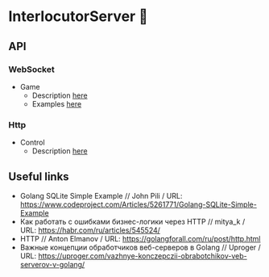 # InterlocutorServer 🤟

## API
### WebSocket
- Game
  - Description [here](./server/about/proto/ws/game/desc.md)
  - Examples [here](./server/about/proto/ws/game/examples.md)

### Http
- Control
  - Description [here](./server/about/proto/http/control/api/desc.md)

## Useful links
- Golang SQLite Simple Example // John Pili / URL: https://www.codeproject.com/Articles/5261771/Golang-SQLite-Simple-Example
- Как работать с ошибками бизнес-логики через HTTP // mitya_k / URL: https://habr.com/ru/articles/545524/
- HTTP // Anton Elmanov / URL: https://golangforall.com/ru/post/http.html
- Важные концепции обработчиков веб-серверов в Golang // Uproger / URL: https://uproger.com/vazhnye-konczepczii-obrabotchikov-veb-serverov-v-golang/
